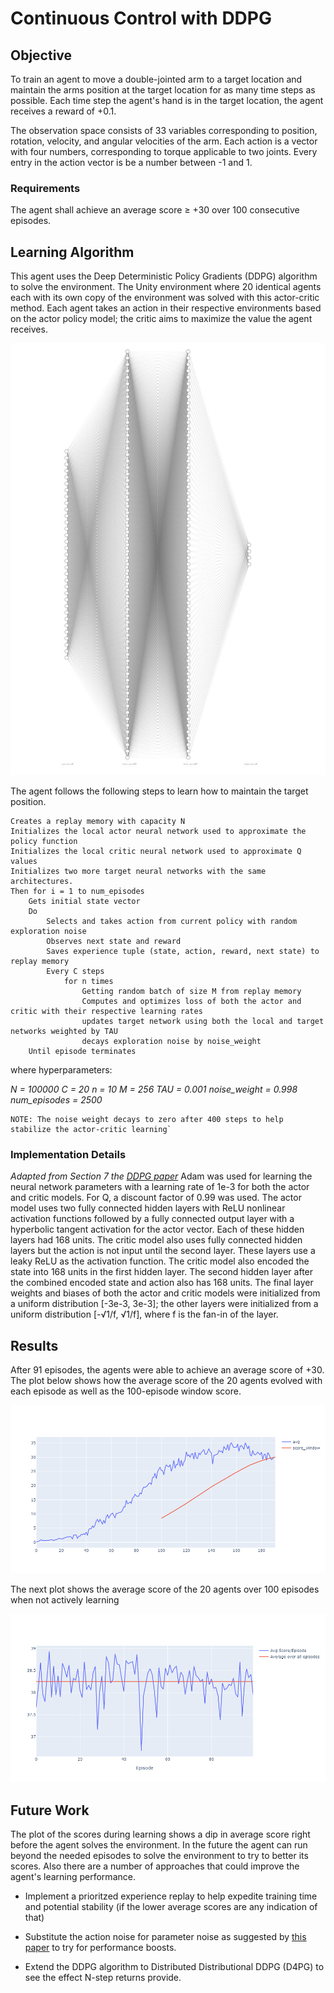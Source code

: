 # Continuous Control with DDPG

## Objective

To train an agent to move a double-jointed arm to a target location and maintain the arms position at the target location for as many time steps as possible. Each time step the agent's hand is in the target location, the agent receives a reward of +0.1.

The observation space consists of 33 variables corresponding to position, rotation, velocity, and angular velocities of the arm. Each action is a vector with four numbers, corresponding to torque applicable to two joints. Every entry in the action vector is be a number between -1 and 1.

### Requirements

The agent shall achieve an average score ≥ +30 over 100 consecutive episodes.

## Learning Algorithm

This agent uses the Deep Deterministic Policy Gradients (DDPG) algorithm to solve the environment. The Unity environment where 20 identical agents each with its own copy of the environment was solved with this actor-critic method. Each agent takes an action in their respective environments based on the actor policy model; the critic aims to maximize the value the agent receives.

![Model Architecture](assets/nn_svg.JPG)

The agent follows the following steps to learn how to maintain the target position.

    Creates a replay memory with capacity N
    Initializes the local actor neural network used to approximate the policy function
    Initializes the local critic neural network used to approximate Q values
    Initializes two more target neural networks with the same architectures.
    Then for i = 1 to num_episodes
        Gets initial state vector
        Do
            Selects and takes action from current policy with random exploration noise
            Observes next state and reward
            Saves experience tuple (state, action, reward, next state) to replay memory
            Every C steps
                for n times
                    Getting random batch of size M from replay memory
                    Computes and optimizes loss of both the actor and critic with their respective learning rates
                    updates target network using both the local and target networks weighted by TAU
                    decays exploration noise by noise_weight
        Until episode terminates

where hyperparameters:

*N = 100000*
*C = 20*
*n = 10*
*M = 256*
*TAU = 0.001*
*noise_weight = 0.998*
*num_episodes = 2500*

```
NOTE: The noise weight decays to zero after 400 steps to help stabilize the actor-critic learning`
```

### Implementation Details

*Adapted from Section 7 the [DDPG paper](https://arxiv.org/abs/1509.02971)*
Adam was used for learning the neural network parameters with a learning rate of 1e-3 for both the actor and critic models. For Q, a discount factor of 0.99 was used. The actor model uses two fully connected hidden layers with ReLU nonlinear activation functions followed by a fully connected output layer with a hyperbolic tangent activation for the actor vector. Each of these hidden layers had 168 units. The critic model also uses fully connected hidden layers but the action is not input until the second layer. These layers use a leaky ReLU as the activation function. The critic model also encoded the state into 168 units in the first hidden layer. The second hidden layer after the combined encoded state and action also has 168 units. The final layer weights and biases of both the actor and critic models were initialized from a uniform distribution [-3e-3, 3e-3]; the other layers were initialized from a uniform distribution [-&Sqrt;1/f, &Sqrt;1/f], where f is the fan-in of the layer.

## Results

After 91 episodes, the agents were able to achieve an average score of +30. The plot below shows how the average score of the 20 agents evolved with each episode as well as the 100-episode window score.

![Episode Scores](assets/episodescores.png)

The next plot shows the average score of the 20 agents over 100 episodes when not actively learning

![Test Scores](assets/testscores.png)

## Future Work

The plot of the scores during learning shows a dip in average score right before the agent solves the environment. In the future the agent can run beyond the needed episodes to solve the environment to try to better its scores. Also there are a number of approaches that could improve the agent's learning performance.

+ Implement a prioritzed experience replay to help expedite training time and potential stability (if the lower average scores are any indication of that)

+ Substitute the action noise for parameter noise as suggested by [this paper](https://arxiv.org/abs/1706.01905) to try for performance boosts.

+ Extend the DDPG algorithm to Distributed Distributional DDPG (D4PG) to see the effect N-step returns provide.

